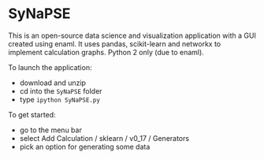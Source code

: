 # SyNaPSE

This is an open-source data science and visualization application with a GUI created using enaml. It uses pandas, scikit-learn and networkx to implement calculation graphs. Python 2 only (due to enaml).

To launch the application:
- download and unzip
- cd into the `SyNaPSE` folder
- type `ipython SyNaPSE.py`

To get started:
- go to the menu bar
- select Add Calculation / sklearn / v0_17 / Generators
- pick an option for generating some data
